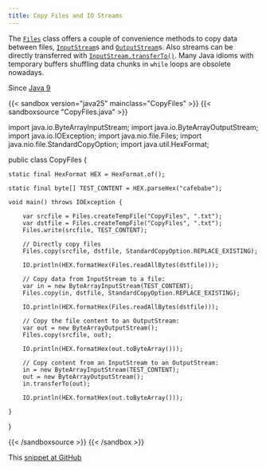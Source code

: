 ```yaml
---
title: Copy Files and IO Streams
---
```


The [`Files`](https://docs.oracle.com/en/java/javase/25/docs/api/java.base/java/nio/file/Files.html) class offers a couple of convenience methods
to copy data between files, [`InputStream`](https://docs.oracle.com/en/java/javase/25/docs/api/java.base/java/io/InputStream.html)s and
[`OutputStream`](https://docs.oracle.com/en/java/javase/25/docs/api/java.base/java/io/OutputStream.html)s. Also streams can be directly transferred with
[`InputStream.transferTo()`](https://docs.oracle.com/en/java/javase/25/docs/api/java.base/java/io/InputStream.html#transferTo(java.io.OutputStream)). Many Java
idioms with temporary buffers shuffling data chunks in `while` loops are
obsolete nowadays.

Since [Java 9](/jdk/9/)

{{< sandbox version="java25" mainclass="CopyFiles" >}}
{{< sandboxsource "CopyFiles.java" >}}

import java.io.ByteArrayInputStream;
import java.io.ByteArrayOutputStream;
import java.io.IOException;
import java.nio.file.Files;
import java.nio.file.StandardCopyOption;
import java.util.HexFormat;

public class CopyFiles {

	static final HexFormat HEX = HexFormat.of();

	static final byte[] TEST_CONTENT = HEX.parseHex("cafebabe");

	void main() throws IOException {

		var srcfile = Files.createTempFile("CopyFiles", ".txt");
		var dstfile = Files.createTempFile("CopyFiles", ".txt");
		Files.write(srcfile, TEST_CONTENT);

		// Directly copy files
		Files.copy(srcfile, dstfile, StandardCopyOption.REPLACE_EXISTING);

		IO.println(HEX.formatHex(Files.readAllBytes(dstfile)));

		// Copy data from InputStream to a file:
		var in = new ByteArrayInputStream(TEST_CONTENT);
		Files.copy(in, dstfile, StandardCopyOption.REPLACE_EXISTING);

		IO.println(HEX.formatHex(Files.readAllBytes(dstfile)));

		// Copy the file content to an OutputStream:
		var out = new ByteArrayOutputStream();
		Files.copy(srcfile, out);

		IO.println(HEX.formatHex(out.toByteArray()));

		// Copy content from an InputStream to an OutputStream:
		in = new ByteArrayInputStream(TEST_CONTENT);
		out = new ByteArrayOutputStream();
		in.transferTo(out);

		IO.println(HEX.formatHex(out.toByteArray()));

	}

}

{{< /sandboxsource >}}
{{< /sandbox >}}

This [snippet at GitHub](https://github.com/marchof/io.javaalmanac.snippets/tree/master/src/main/java/io/javaalmanac/snippets/io/CopyFiles.java)
